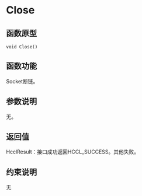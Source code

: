 # Close

## 函数原型<a name="zh-cn_topic_0000001929299766_section2108mcpsimp"></a>

```
void Close()
```

## 函数功能<a name="zh-cn_topic_0000001929299766_section2111mcpsimp"></a>

Socket断链。

## 参数说明<a name="zh-cn_topic_0000001929299766_section2114mcpsimp"></a>

无。

## 返回值<a name="zh-cn_topic_0000001929299766_section2117mcpsimp"></a>

HcclResult：接口成功返回HCCL\_SUCCESS。其他失败。

## 约束说明<a name="zh-cn_topic_0000001929299766_section2120mcpsimp"></a>

无

